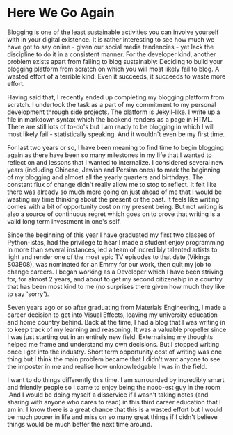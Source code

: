 # Here We Go Again

Blogging is one of the least sustainable activities you can involve yourself with in your digital existence. It is rather interesting to see how much we have got to say online - given our social media tendencies - yet lack the discipline to do it in a consistent manner. For the developer kind, another problem exists apart from failing to blog sustainably: Deciding to build your blogging platform from scratch on which you will most likely fail to blog. A wasted effort of a terrible kind; Even it succeeds, it succeeds to waste more effort.

Having said that, I recently ended up completing my blogging platform from scratch. I undertook the task as a part of my commitment to my personal development through side projects. The platform is Jekyll-like. I write up a file in markdown syntax which the backend renders as a page in HTML. There are still lots of to-do's but I am ready to be blogging in which I will most likely fail - statistically speaking. And it wouldn't even be my first time. 

For last two years or so, I have been meaning to find time to begin blogging again as there have been so many milestones in my life that I wanted to reflect on and lessons that I wanted to internalize. I considered several new years (including Chinese, Jewish and Persian ones) to mark the beginning of my blogging and almost all the yearly quarters and birthdays. The constant flux of change didn't really allow me to stop to reflect. It felt like there was already so much more going on just ahead of me that I would be wasting my time thinking about the present or the past. It feels like writing comes with a bit of opportunity cost on my present being. But not writing is also a source of continuous regret which goes on to prove that writing is a valid long term investment in one's self.

Since the beginning of this year I have graduated my first two classes of Python-istas, had the privilege to hear I made a student enjoy programming in more than several instances, led a team of incredibly talented artists to light and render one of the most epic TV episodes to that date (Vikings S03E08), was nominated for an Emmy for our work, then quit my job to change careers. I began working as a Developer which I have been striving for, for almost 2 years, and about to get my second citizenship in a country that has been most kind to me (no surprises there given how much they like to say 'sorry').

Seven years ago or so after graduating from Materials Engineering, I made a career decision to get into Visual Effects, leaving my university education and home country behind. Back at the time, I had a blog that I was writing in to keep track of my learning and reasoning. It was a valuable propeller since I was just starting out in an entirely new field. Externalising my thoughts helped me frame and understand my own decisions. But I stopped writing once I got into the industry. Short term opportunity cost of writing was one thing but I think the main problem became that I didn't want anyone to see the imposter in me and realise how unknowledgable I was in the field.

I want to do things differently this time. I am surrounded by incredibly smart and friendly people so I came to enjoy being the noob-est guy in the room .And I would be doing myself a disservice if I wasn't taking notes (and sharing with anyone who cares to read) in this third career education that I am in. I know there is a great chance that this is a wasted effort but I would be much poorer in life and miss on so many great things if I didn't believe things would be much better the next time around.